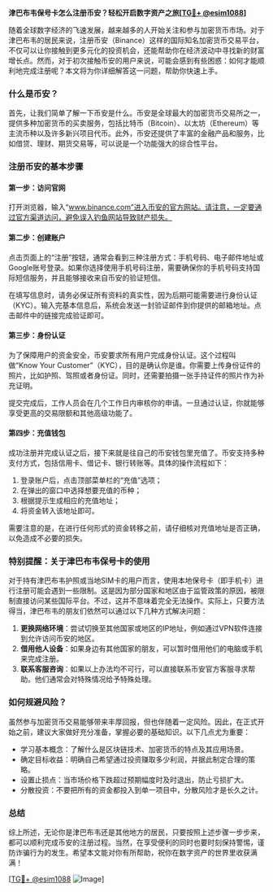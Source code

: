 **津巴布韦保号卡怎么注册币安？轻松开启数字资产之旅[[TG💪+ @esim1088](https://t.me/s/esim1088)]**

随着全球数字经济的飞速发展，越来越多的人开始关注和参与加密货币市场。对于津巴布韦的居民来说，注册币安（Binance）这样的国际知名加密货币交易平台，不仅可以让你接触到更多元化的投资机会，还能帮助你在经济波动中寻找新的财富增长点。然而，对于初次接触币安的用户来说，可能会感到有些困惑：如何才能顺利地完成注册呢？本文将为你详细解答这一问题，帮助你快速上手。

### 什么是币安？

首先，让我们简单了解一下币安是什么。币安是全球最大的加密货币交易所之一，提供多种加密货币的买卖服务，包括比特币（Bitcoin）、以太坊（Ethereum）等主流币种以及许多新兴项目代币。此外，币安还提供了丰富的金融产品和服务，比如借贷、理财、期货交易等，可以说是一个功能强大的综合性平台。

### 注册币安的基本步骤

#### 第一步：访问官网
打开浏览器，输入“www.binance.com”进入币安的官方网站。请注意，一定要通过官方渠道访问，避免误入钓鱼网站导致财产损失。

#### 第二步：创建账户
点击页面上的“注册”按钮，通常会看到三种注册方式：手机号码、电子邮件地址或Google账号登录。如果你选择使用手机号码注册，需要确保你的手机号码支持国际短信服务，并且能够接收来自币安的验证短信。

在填写信息时，请务必保证所有资料的真实性，因为后期可能需要进行身份认证（KYC）。输入完基本信息后，系统会发送一封验证邮件到你提供的邮箱地址。点击邮件中的链接完成验证即可。

#### 第三步：身份认证
为了保障用户的资金安全，币安要求所有用户完成身份认证。这个过程叫做“Know Your Customer”（KYC），目的是确认你是谁。你需要上传身份证件的照片，比如护照、驾照或者身份证。同时，还需要拍摄一张手持证件的照片作为补充证明。

提交完成后，工作人员会在几个工作日内审核你的申请。一旦通过认证，你就能够享受更高的交易限额和其他高级功能了。

#### 第四步：充值钱包
成功注册并完成认证之后，接下来就是往自己的币安钱包里充值了。币安支持多种支付方式，包括信用卡、借记卡、银行转账等。具体的操作流程如下：

1. 登录账户后，点击顶部菜单栏的“充值”选项；
2. 在弹出的窗口中选择想要充值的币种；
3. 根据提示生成相应的充值地址；
4. 将资金转入该地址即可。

需要注意的是，在进行任何形式的资金转移之前，请仔细核对充值地址是否正确，以免造成不必要的损失。

### 特别提醒：关于津巴布韦保号卡的使用

对于持有津巴布韦护照或当地SIM卡的用户而言，使用本地保号卡（即手机卡）进行注册可能会遇到一些限制。这是因为部分国家和地区由于监管政策的原因，被限制直接访问某些国际平台。不过，这并不意味着完全无法操作。实际上，只要方法得当，津巴布韦的朋友们依然可以通过以下几种方式解决问题：

1. **更换网络环境**：尝试切换至其他国家或地区的IP地址，例如通过VPN软件连接到允许访问币安的地区。
2. **借用他人设备**：如果身边有其他国家的朋友，可以暂时借用他们的电脑或手机来完成注册。
3. **联系客服咨询**：如果以上办法均不可行，可以直接联系币安官方客服寻求帮助。他们通常会对特殊情况给予特殊处理。

### 如何规避风险？

虽然参与加密货币交易能够带来丰厚回报，但也伴随着一定风险。因此，在正式开始之前，建议大家做好充分准备，掌握必要的基础知识。以下几点尤为重要：

- 学习基本概念：了解什么是区块链技术、加密货币的特点及其应用场景。
- 确定目标收益：明确自己希望通过投资赚取多少利润，并据此制定合理的策略。
- 设置止损点：当市场价格下跌超过预期幅度时及时退出，防止亏损扩大。
- 分散投资：不要把所有的资金都投入到单一项目中，分散风险才是长久之计。

### 总结

综上所述，无论你是津巴布韦还是其他地方的居民，只要按照上述步骤一步步来，都可以顺利完成币安的注册过程。当然，在享受便利的同时也要时刻保持警惕，谨防诈骗行为的发生。希望本文能对你有所帮助，祝你在数字资产的世界里收获满满！

[[TG💪+ @esim1088](https://t.me/s/esim1088) ![Image](https://i.postimg.cc/4NQfJmqS/Snipaste-2025-05-13-00-14-12.png)]